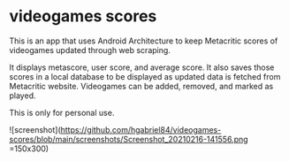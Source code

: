 # videogames scores

This is an app that uses Android Architecture to keep Metacritic scores of videogames updated through web scraping.

It displays metascore, user score, and average score.
It also saves those scores in a local database to be displayed as updated data is fetched from Metacritic website.
Videogames can be added, removed, and marked as played.

This is only for personal use.

![screenshot](https://github.com/hgabriel84/videogames-scores/blob/main/screenshots/Screenshot_20210216-141556.png =150x300)
